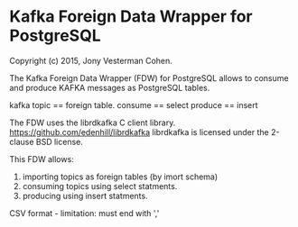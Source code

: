 # Kafka Foreign Data Wrapper for PostgreSQL
Copyright (c) 2015, Jony Vesterman Cohen.

The Kafka Foreign Data Wrapper (FDW) for PostgreSQL allows to consume and produce KAFKA messages as PostgreSQL tables.

kafka topic == foreign table.
consume == select
produce == insert

The FDW uses the librdkafka C client library.
https://github.com/edenhill/librdkafka
librdkafka is licensed under the 2-clause BSD license.

This FDW allows:
1. importing topics as foreign tables (by imort schema)
2. consuming topics using select statments.
3. producing  using insert statments.


CSV format - limitation: must end with ','
